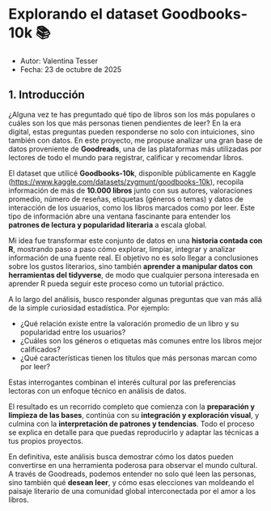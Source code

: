 # Explorando el dataset Goodbooks-10k 📚

- Autor: Valentina Tesser
- Fecha: 23 de octubre de 2025

## 1. Introducción

¿Alguna vez te has preguntado qué tipo de libros son los más populares o cuáles son los que más personas tienen pendientes de leer? En la era digital, estas preguntas pueden responderse no solo con intuiciones, sino también con datos. En este proyecto, me propuse analizar una gran base de datos proveniente de **Goodreads**, una de las plataformas más utilizadas por lectores de todo el mundo para registrar, calificar y recomendar libros.

El dataset que utilicé **Goodbooks-10k**, disponible públicamente en Kaggle (https://www.kaggle.com/datasets/zygmunt/goodbooks-10k), recopila información de más de **10.000 libros** junto con sus autores, valoraciones promedio, número de reseñas, etiquetas (géneros o temas) y datos de interacción de los usuarios, como los libros marcados como por leer. Este tipo de información abre una ventana fascinante para entender los **patrones de lectura y popularidad literaria** a escala global.

Mi idea fue transformar este conjunto de datos en una **historia contada con R**, mostrando paso a paso cómo explorar, limpiar, integrar y analizar información de una fuente real. El objetivo no es solo llegar a conclusiones sobre los gustos literarios, sino también **aprender a manipular datos con herramientas del tidyverse**, de modo que cualquier persona interesada en aprender R pueda seguir este proceso como un tutorial práctico.

A lo largo del análisis, busco responder algunas preguntas que van más allá de la simple curiosidad estadística. Por ejemplo:

- ¿Qué relación existe entre la valoración promedio de un libro y su popularidad entre los usuarios?
- ¿Cuáles son los géneros o etiquetas más comunes entre los libros mejor calificados?
- ¿Qué características tienen los títulos que más personas marcan como por leer?

Estas interrogantes combinan el interés cultural por las preferencias lectoras con un enfoque técnico en análisis de datos.

El resultado es un recorrido completo que comienza con la **preparación y limpieza de las bases**, continúa con su **integración y exploración visual**, y culmina con la **interpretación de patrones y tendencias**. Todo el proceso se explica en detalle para que puedas reproducirlo y adaptar las técnicas a tus propios proyectos.

En definitiva, este análisis busca demostrar cómo los datos pueden convertirse en una herramienta poderosa para observar el mundo cultural. A través de Goodreads, podemos entender no solo qué leen las personas, sino también qué **desean leer**, y cómo esas elecciones van moldeando el paisaje literario de una comunidad global interconectada por el amor a los libros.




